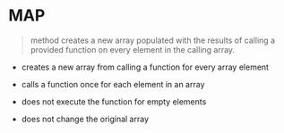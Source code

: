 # MAP

>method creates a new array populated with the results of calling a provided function on every element in the calling array.

* creates a new array from calling a function for every array element

* calls a function once for each element in an array

* does not execute the function for empty elements

* does not change the original array

